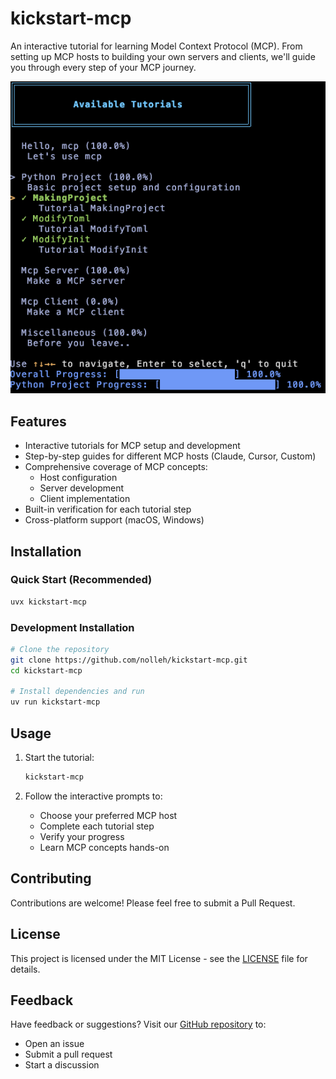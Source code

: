 # kickstart-mcp

An interactive tutorial for learning Model Context Protocol (MCP). From setting up MCP hosts to building your own servers and clients, we'll guide you through every step of your MCP journey.


![AvaliableTutorial](./docs/images/available_tutorial.png)

## Features

- Interactive tutorials for MCP setup and development
- Step-by-step guides for different MCP hosts (Claude, Cursor, Custom)
- Comprehensive coverage of MCP concepts:
  - Host configuration
  - Server development
  - Client implementation
- Built-in verification for each tutorial step
- Cross-platform support (macOS, Windows)

## Installation

### Quick Start (Recommended)

```bash
uvx kickstart-mcp
```

### Development Installation

```bash
# Clone the repository
git clone https://github.com/nolleh/kickstart-mcp.git
cd kickstart-mcp

# Install dependencies and run
uv run kickstart-mcp
```

## Usage

1. Start the tutorial:
   ```bash
   kickstart-mcp
   ```

2. Follow the interactive prompts to:
   - Choose your preferred MCP host
   - Complete each tutorial step
   - Verify your progress
   - Learn MCP concepts hands-on

## Contributing

Contributions are welcome! Please feel free to submit a Pull Request.

## License

This project is licensed under the MIT License - see the [LICENSE](LICENSE) file for details.

## Feedback

Have feedback or suggestions? Visit our [GitHub repository](https://github.com/nolleh/kickstart-mcp) to:
- Open an issue
- Submit a pull request
- Start a discussion
